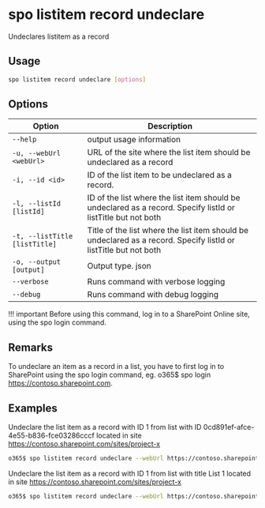 # spo listitem record undeclare 

Undeclares  listitem  as a record

## Usage

```sh
spo listitem record undeclare [options]
```

## Options

Option|Description
------|-----------
`--help`|output usage information
`-u, --webUrl <webUrl>`|URL of the site where the list item should be undeclared as a record
`-i, --id <id>`|ID of the list item to be undeclared as a record.
`-l, --listId [listId]`|ID of the list where the list item should be undeclared as a record. Specify listId or listTitle but not both
`-t, --listTitle [listTitle]`|Title of the list where the list item should be undeclared as a record. Specify listId or listTitle but not both
`-o, --output [output] `|Output type. json|text. Default text
`--verbose `|Runs command with verbose logging
`--debug `| Runs command with debug logging

!!! important
    Before using this command, log in to a SharePoint Online site, using the spo login command.
  
## Remarks
  
To undeclare an item as a record in a list, you have to first log in to SharePoint using the spo login command,
eg. o365$ spo login https://contoso.sharepoint.com.
        
## Examples

Undeclare the list item as a record with ID 1 from list with ID  0cd891ef-afce-4e55-b836-fce03286cccf located in site https://contoso.sharepoint.com/sites/project-x 

```sh
o365$ spo listitem record undeclare --webUrl https://contoso.sharepoint.com/sites/project-x --listId 0cd891ef-afce-4e55-b836-fce03286cccf --id 1
```

Undeclare the list item as a record with ID 1 from list with title  List 1 located in site https://contoso.sharepoint.com/sites/project-x 

```sh
o365$ spo listitem record undeclare --webUrl https://contoso.sharepoint.com/sites/project-x --listTitle 'List 1' --id 1
```